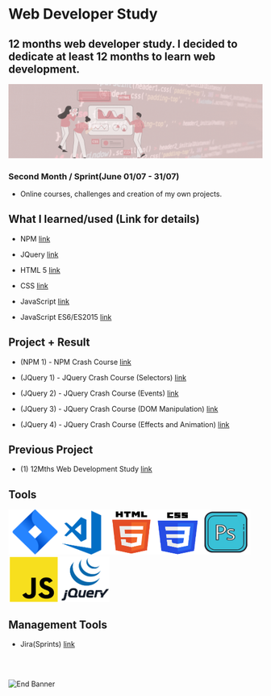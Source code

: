 # Web Developer Study
## 12 months web developer study. I decided to dedicate at least 12 months to learn web development.

![Begin Banner](Documentation/top-1200x350.gif)

### Second Month / Sprint(June 01/07 - 31/07)
* Online courses, challenges and creation of my own projects.

## What I learned/used (Link for details)
* NPM [link](https://github.com/pittyh6/2-12Mths-WebDevelopmentStudy-2022-2023/blob/master/learnedNPM.md)
* JQuery [link](https://github.com/pittyh6/2-12Mths-WebDevelopmentStudy-2022-2023/blob/master/learnedJQuery.md)

* HTML 5 [link](https://github.com/pittyh6/2-12Mths-WebDevelopmentStudy-2022-2023/blob/master/learnedHTML.md)
* CSS [link](https://github.com/pittyh6/2-12Mths-WebDevelopmentStudy-2022-2023/blob/master/learnedCSS.md)
* JavaScript [link](https://github.com/pittyh6/2-12Mths-WebDevelopmentStudy-2022-2023/blob/master/learnedJAVASCRIPT.md)
* JavaScript ES6/ES2015 [link](https://github.com/pittyh6/2-12Mths-WebDevelopmentStudy-2022-2023/blob/master/learnedES6-ES2015.md)

## Project + Result
* (NPM 1) - NPM Crash Course [link](https://github.com/pittyh6/2-12Mths-WebDevelopmentStudy-2022-2023/tree/master/WDS-22_NPM-1_NPM_Crash_Course)

* (JQuery 1) - JQuery Crash Course (Selectors) [link](https://github.com/pittyh6/2-12Mths-WebDevelopmentStudy-2022-2023/tree/master/WDS-35_JQuery-1_jQuery_Crash_Course_1-Intro_%26_Selectors)

* (JQuery 2) - JQuery Crash Course (Events) [link](https://github.com/pittyh6/2-12Mths-WebDevelopmentStudy-2022-2023/tree/master/WDS-37_JQuery-2_jQuery_Crash_Course_2-Events)

* (JQuery 3) - JQuery Crash Course (DOM Manipulation) [link](https://github.com/pittyh6/2-12Mths-WebDevelopmentStudy-2022-2023/tree/master/WDS-38_JQuery-3_jQuery_Crash_Course_3-DOM_Manipulation)

* (JQuery 4) - JQuery Crash Course (Effects and Animation) [link](https://github.com/pittyh6/2-12Mths-WebDevelopmentStudy-2022-2023/tree/master/WDS-39_JQuery-4_jQuery_Crash_Course_4-Effects_and_Animation)

## Previous Project
* (1) 12Mths Web Development Study [link](https://github.com/pittyh6/1-12Mths-WebDevelopmentStudy-2022-2023)
## Tools
<img src= Documentation/jira.png  height="90" width="100" ><img src= Documentation/vscode.png  height="90" width="100"><img src= Documentation/html.png  height="90" width="90"><img src= Documentation/css.png  height="90" width="90"><img src= Documentation/photoshop.png  height="90" width="100"><img src= Documentation/js.png  height="90" width="100"><img src= Documentation/jquery.png  height="90" width="100">

## Management Tools
* Jira(Sprints) [link](https://github.com/pittyh6/2-12Mths-WebDevelopmentStudy-2022-2023/tree/master/Sprint)

<br>
<br>

![End Banner](Documentation/botton-1200x350.gif)